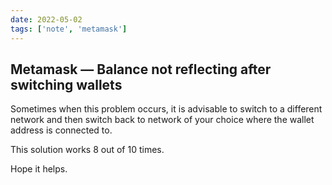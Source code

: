 ```yaml
--- 
date: 2022-05-02
tags: ['note', 'metamask']
---
```

## Metamask — Balance not reflecting after switching wallets
Sometimes when this problem occurs, it is advisable to switch to a different network and then switch back to network of your choice where the wallet address is connected to. 

This solution works 8 out of 10 times. 

Hope it helps.

